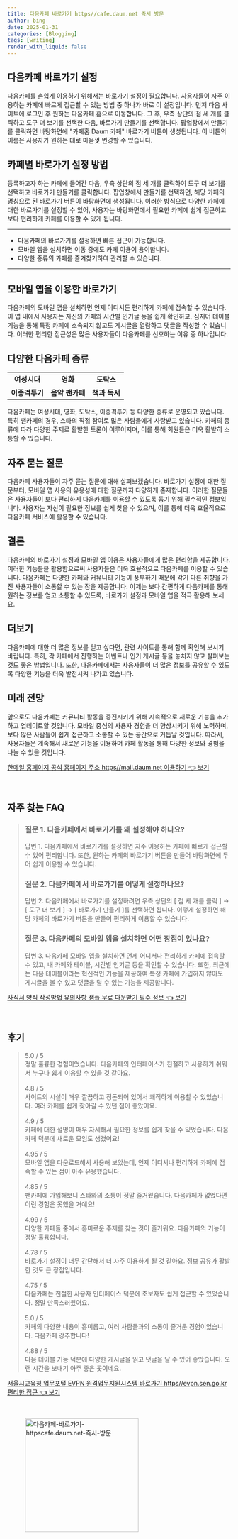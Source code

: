 ```yaml
---
title: 다음카페 바로가기 https//cafe.daum.net 즉시 방문
author: bing
date: 2025-01-31
categories: [Blogging]
tags: [writing]
render_with_liquid: false
---
```



<h2 id='다음카페_바로가기_설정'>다음카페 바로가기 설정</h2>

<p>다음카페를 손쉽게 이용하기 위해서는 바로가기 설정이 필요합니다. 사용자들이 자주 이용하는 카페에 빠르게 접근할 수 있는 방법 중 하나가 바로 이 설정입니다. 먼저 다음 사이트에 로그인 후 원하는 다음카페 홈으로 이동합니다. 그 후, 우측 상단의 점 세 개를 클릭하고 도구 더 보기를 선택한 다음, 바로가기 만들기를 선택합니다. 팝업창에서 만들기를 클릭하면 바탕화면에 "카페홈 Daum 카페" 바로가기 버튼이 생성됩니다. 이 버튼의 이름은 사용자가 원하는 대로 마음껏 변경할 수 있습니다.</p>

<h2 id='카페별_바로가기_설정_방법'>카페별 바로가기 설정 방법</h2>

<p>등록하고자 하는 카페에 들어간 다음, 우측 상단의 점 세 개를 클릭하여 도구 더 보기를 선택하고 바로가기 만들기를 클릭합니다. 팝업창에서 만들기를 선택하면, 해당 카페의 명칭으로 된 바로가기 버튼이 바탕화면에 생성됩니다. 이러한 방식으로 다양한 카페에 대한 바로가기를 설정할 수 있어, 사용자는 바탕화면에서 필요한 카페에 쉽게 접근하고 보다 편리하게 카페를 이용할 수 있게 됩니다.</p>

<hr />

<ul>
    <li>다음카페의 바로가기를 설정하면 빠른 접근이 가능합니다.</li>
    <li>모바일 앱을 설치하면 이동 중에도 카페 이용이 용이합니다.</li>
    <li>다양한 종류의 카페를 즐겨찾기하여 관리할 수 있습니다.</li>
</ul>

<hr />

<h2 id='모바일_앱을_이용한_바로가기'>모바일 앱을 이용한 바로가기</h2>

<p>다음카페의 모바일 앱을 설치하면 언제 어디서든 편리하게 카페에 접속할 수 있습니다. 이 앱 내에서 사용자는 자신의 카페와 시간별 인기글 등을 쉽게 확인하고, 심지어 테이블 기능을 통해 특정 카페에 소속되지 않고도 게시글을 열람하고 댓글을 작성할 수 있습니다. 이러한 편리한 접근성은 많은 사용자들이 다음카페를 선호하는 이유 중 하나입니다.</p>

<h2 id='다음카페_종류'>다양한 다음카페 종류</h2>

<table>
    <tr>
        <td style="text-align: center; height: 17px;"><b>여성시대</b></td>
        <td style="text-align: center; height: 17px;"><b>영화</b></td>
        <td style="text-align: center; height: 17px;"><b>도탁스</b></td>
    </tr>
    <tr>
        <td style="text-align: center; height: 17px;"><b>이종격투기</b></td>
        <td style="text-align: center; height: 17px;"><b>음악 팬카페</b></td>
        <td style="text-align: center; height: 17px;"><b>책과 독서</b></td>
    </tr>
</table>

<p>다음카페는 여성시대, 영화, 도탁스, 이종격투기 등 다양한 종류로 운영되고 있습니다. 특히 팬카페의 경우, 스타의 직접 참여로 많은 사람들에게 사랑받고 있습니다. 카페의 종류에 따라 다양한 주제로 활발한 토론이 이루어지며, 이를 통해 회원들은 더욱 활발히 소통할 수 있습니다.</p>

<h2 id='자주_묻는_질문'>자주 묻는 질문</h2>

<p>다음카페 사용자들이 자주 묻는 질문에 대해 살펴보겠습니다. 바로가기 설정에 대한 질문부터, 모바일 앱 사용의 유용성에 대한 질문까지 다양하게 존재합니다. 이러한 질문들은 사용자들이 보다 편리하게 다음카페를 이용할 수 있도록 돕기 위해 필수적인 정보입니다. 사용자는 자신이 필요한 정보를 쉽게 찾을 수 있으며, 이를 통해 더욱 효율적으로 다음카페 서비스에 활용할 수 있습니다.</p>

<h2 id='결론'>결론</h2>

<p>다음카페의 바로가기 설정과 모바일 앱 이용은 사용자들에게 많은 편리함을 제공합니다. 이러한 기능들을 활용함으로써 사용자들은 더욱 효율적으로 다음카페를 이용할 수 있습니다. 다음카페는 다양한 카페와 커뮤니티 기능이 풍부하기 때문에 각기 다른 취향을 가진 사용자들이 소통할 수 있는 장을 제공합니다. 이제는 보다 간편하게 다음카페를 통해 원하는 정보를 얻고 소통할 수 있도록, 바로가기 설정과 모바일 앱을 적극 활용해 보세요.</p>

<h2 id='더보기'>더보기</h2>

<p>다음카페에 대한 더 많은 정보를 얻고 싶다면, 관련 사이트를 통해 함께 확인해 보시기 바랍니다. 특히, 각 카페에서 진행하는 이벤트나 인기 게시글 등을 놓치지 않고 살펴보는 것도 좋은 방법입니다. 또한, 다음카페에서는 사용자들이 더 많은 정보를 공유할 수 있도록 다양한 기능을 더욱 발전시켜 나가고 있습니다.</p>

<h2 id='미래전망'>미래 전망</h2>

<p>앞으로도 다음카페는 커뮤니티 활동을 증진시키기 위해 지속적으로 새로운 기능을 추가하고 업데이트할 것입니다. 모바일 중심의 사용자 경험을 더 향상시키기 위해 노력하며, 보다 많은 사람들이 쉽게 접근하고 소통할 수 있는 공간으로 거듭날 것입니다. 따라서, 사용자들은 계속해서 새로운 기능을 이용하며 카페 활동을 통해 다양한 정보와 경험을 나눌 수 있을 것입니다.</p>


<p><a class="click-button" title="한메일 홈페이지 공식 홈페이지 주소 https//mail.daum.net 이용하기" href="https://blackassets.github.io/posts/%ED%95%9C%EB%A9%94%EC%9D%BC-%ED%99%88%ED%8E%98%EC%9D%B4%EC%A7%80-%EA%B3%B5%EC%8B%9D-%ED%99%88%ED%8E%98%EC%9D%B4%EC%A7%80-%EC%A3%BC%EC%86%8C-httpsmail.daum.net-%EC%9D%B4%EC%9A%A9%ED%95%98%EA%B8%B0/" rel="dofollow">한메일 홈페이지 공식 홈페이지 주소 https//mail.daum.net 이용하기 👈 보기</a></p><br>
<h2 id='자주_찾는_FAQ'>자주 찾는 FAQ</h2>
<div itemscope="" itemtype="https://schema.org/FAQPage"> 
<blockquote> 
<div itemscope="" itemprop="mainEntity" itemtype="https://schema.org/Question"> 
<h3 itemprop="name">질문 1. 다음카페에서 바로가기를 왜 설정해야 하나요?</h3> 
<div itemscope="" itemprop="acceptedAnswer" itemtype="https://schema.org/Answer"> 
<span itemprop="text"> 
<p>답변 1. 다음카페에서 바로가기를 설정하면 자주 이용하는 카페에 빠르게 접근할 수 있어 편리합니다. 또한, 원하는 카페의 바로가기 버튼을 만들어 바탕화면에 두어 쉽게 이용할 수 있습니다.</p> 
</span> 
</div> 
</div> 

<div itemscope="" itemprop="mainEntity" itemtype="https://schema.org/Question"> 
<h3 itemprop="name">질문 2. 다음카페에서 바로가기를 어떻게 설정하나요?</h3> 
<div itemscope="" itemprop="acceptedAnswer" itemtype="https://schema.org/Answer"> 
<span itemprop="text"> 
<p>답변 2. 다음카페에서 바로가기를 설정하려면 우측 상단의 [ 점 세 개를 클릭 ] → [ 도구 더 보기 ] → [ 바로가기 만들기 ]를 선택하면 됩니다. 이렇게 설정하면 해당 카페의 바로가기 버튼을 만들어 편리하게 이용할 수 있습니다.</p> 
</span> 
</div> 
</div> 

<div itemscope="" itemprop="mainEntity" itemtype="https://schema.org/Question"> 
<h3 itemprop="name">질문 3. 다음카페의 모바일 앱을 설치하면 어떤 장점이 있나요?</h3> 
<div itemscope="" itemprop="acceptedAnswer" itemtype="https://schema.org/Answer"> 
<span itemprop="text"> 
<p>답변 3. 다음카페 모바일 앱을 설치하면 언제 어디서나 편리하게 카페에 접속할 수 있고, 내 카페와 테이블, 시간별 인기글 등을 확인할 수 있습니다. 또한, 최근에는 다음 테이블이라는 혁신적인 기능을 제공하여 특정 카페에 가입하지 않아도 게시글을 볼 수 있고 댓글을 달 수 있는 기능을 제공합니다.</p> 
</span> 
</div> 
</div> 
</blockquote> 
</div>
<p><a class="click-button" title="사직서 양식 작성방법 유의사항 샘플 무료 다운받기 필수 정보" href="https://blackassets.github.io/posts/%EC%82%AC%EC%A7%81%EC%84%9C-%EC%96%91%EC%8B%9D-%EC%9E%91%EC%84%B1%EB%B0%A9%EB%B2%95-%EC%9C%A0%EC%9D%98%EC%82%AC%ED%95%AD-%EC%83%98%ED%94%8C-%EB%AC%B4%EB%A3%8C-%EB%8B%A4%EC%9A%B4%EB%B0%9B%EA%B8%B0-%ED%95%84%EC%88%98-%EC%A0%95%EB%B3%B4/" rel="dofollow">사직서 양식 작성방법 유의사항 샘플 무료 다운받기 필수 정보 👈 보기</a></p><br>
<h2 id='후기'>후기</h2>
<div itemscope itemtype="https://schema.org/Product">
  <blockquote>
  <div itemprop="review" itemscope itemtype="https://schema.org/Review">
      <div itemprop="reviewRating" itemscope itemtype="https://schema.org/Rating"> <span itemprop="ratingValue">5.0</span> / <span itemprop="bestRating">5</span> </div>
      <span itemprop="reviewBody">정말 훌륭한 경험이었습니다. 다음카페의 인터페이스가 친절하고 사용하기 쉬워서 누구나 쉽게 이용할 수 있을 것 같아요.</span>
  </div>
  <br>
  <div itemprop="review" itemscope itemtype="https://schema.org/Review">
      <div itemprop="reviewRating" itemscope itemtype="https://schema.org/Rating"> <span itemprop="ratingValue">4.8</span> / <span itemprop="bestRating">5</span> </div>
      <span itemprop="reviewBody">사이트의 시설이 매우 깔끔하고 정돈되어 있어서 쾌적하게 이용할 수 있었습니다. 여러 카페를 쉽게 찾아갈 수 있던 점이 좋았어요.</span>
  </div>
  <br>
  <div itemprop="review" itemscope itemtype="https://schema.org/Review">
      <div itemprop="reviewRating" itemscope itemtype="https://schema.org/Rating"> <span itemprop="ratingValue">4.9</span> / <span itemprop="bestRating">5</span> </div>
      <span itemprop="reviewBody">카페에 대한 설명이 매우 자세해서 필요한 정보를 쉽게 찾을 수 있었습니다. 다음카페 덕분에 새로운 모임도 생겼어요!</span>
  </div>
  <br>
  <div itemprop="review" itemscope itemtype="https://schema.org/Review">
      <div itemprop="reviewRating" itemscope itemtype="https://schema.org/Rating"> <span itemprop="ratingValue">4.95</span> / <span itemprop="bestRating">5</span> </div>
      <span itemprop="reviewBody">모바일 앱을 다운로드해서 사용해 보았는데, 언제 어디서나 편리하게 카페에 접속할 수 있는 점이 아주 유용했습니다.</span>
  </div>
  <br>
  <div itemprop="review" itemscope itemtype="https://schema.org/Review">
      <div itemprop="reviewRating" itemscope itemtype="https://schema.org/Rating"> <span itemprop="ratingValue">4.85</span> / <span itemprop="bestRating">5</span> </div>
      <span itemprop="reviewBody">팬카페에 가입해보니 스타와의 소통이 정말 즐거웠습니다. 다음카페가 없었다면 이런 경험은 못했을 거예요!</span>
  </div>
  <br>
  <div itemprop="review" itemscope itemtype="https://schema.org/Review">
      <div itemprop="reviewRating" itemscope itemtype="https://schema.org/Rating"> <span itemprop="ratingValue">4.99</span> / <span itemprop="bestRating">5</span> </div>
      <span itemprop="reviewBody">다양한 카페들 중에서 흥미로운 주제를 찾는 것이 즐거워요. 다음카페의 기능이 정말 훌륭합니다.</span>
  </div>
  <br>
  <div itemprop="review" itemscope itemtype="https://schema.org/Review">
      <div itemprop="reviewRating" itemscope itemtype="https://schema.org/Rating"> <span itemprop="ratingValue">4.78</span> / <span itemprop="bestRating">5</span> </div>
      <span itemprop="reviewBody">바로가기 설정이 너무 간단해서 더 자주 이용하게 될 것 같아요. 정보 공유가 활발한 것도 큰 장점입니다.</span>
  </div>
  <br>
  <div itemprop="review" itemscope itemtype="https://schema.org/Review">
      <div itemprop="reviewRating" itemscope itemtype="https://schema.org/Rating"> <span itemprop="ratingValue">4.75</span> / <span itemprop="bestRating">5</span> </div>
      <span itemprop="reviewBody">다음카페는 친절한 사용자 인터페이스 덕분에 초보자도 쉽게 접근할 수 있었습니다. 정말 만족스러웠어요.</span>
  </div>
  <br>
  <div itemprop="review" itemscope itemtype="https://schema.org/Review">
      <div itemprop="reviewRating" itemscope itemtype="https://schema.org/Rating"> <span itemprop="ratingValue">5.0</span> / <span itemprop="bestRating">5</span> </div>
      <span itemprop="reviewBody">카페의 다양한 내용이 흥미롭고, 여러 사람들과의 소통이 즐거운 경험이었습니다. 다음카페 강추합니다!</span>
  </div>
  <br>
  <div itemprop="review" itemscope itemtype="https://schema.org/Review">
      <div itemprop="reviewRating" itemscope itemtype="https://schema.org/Rating"> <span itemprop="ratingValue">4.88</span> / <span itemprop="bestRating">5</span> </div>
      <span itemprop="reviewBody">다음 테이블 기능 덕분에 다양한 게시글을 읽고 댓글을 달 수 있어 좋았습니다. 오랜 시간을 보내기 아주 좋은 곳이네요.</span>
  </div>
  </blockquote>
</div>
<p><a class="click-button" title="서울시교육청 업무포털 EVPN 원격업무지원시스템 바로가기 https//evpn.sen.go.kr 편리한 접근" href="https://blackassets.github.io/posts/%EC%84%9C%EC%9A%B8%EC%8B%9C%EA%B5%90%EC%9C%A1%EC%B2%AD-%EC%97%85%EB%AC%B4%ED%8F%AC%ED%84%B8-EVPN-%EC%9B%90%EA%B2%A9%EC%97%85%EB%AC%B4%EC%A7%80%EC%9B%90%EC%8B%9C%EC%8A%A4%ED%85%9C-%EB%B0%94%EB%A1%9C%EA%B0%80%EA%B8%B0-httpsevpn.sen.go.kr-%ED%8E%B8%EB%A6%AC%ED%95%9C-%EC%A0%91%EA%B7%BC/" rel="dofollow">서울시교육청 업무포털 EVPN 원격업무지원시스템 바로가기 https//evpn.sen.go.kr 편리한 접근 👈 보기</a></p><br>
<figure class="image"><img src="https://blackassets.github.io/assets/img/thumbnail/다음카페-바로가기-httpscafe.daum.net-즉시-방문.webp" alt="다음카페-바로가기-httpscafe.daum.net-즉시-방문" width="256" height="256"></figure>